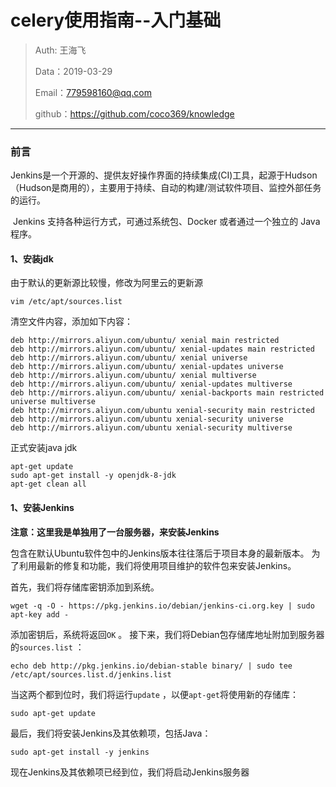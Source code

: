 # celery使用指南--入门基础

> Auth: 王海飞
>
> Data：2019-03-29
>
> Email：779598160@qq.com
>
> github：https://github.com/coco369/knowledge

------

### 前言

​	Jenkins是一个开源的、提供友好操作界面的持续集成(CI)工具，起源于Hudson（Hudson是商用的），主要用于持续、自动的构建/测试软件项目、监控外部任务的运行。

​	Jenkins 支持各种运行方式，可通过系统包、Docker 或者通过一个独立的 Java 程序。

#### 1、安装jdk

由于默认的更新源比较慢，修改为阿里云的更新源

```
vim /etc/apt/sources.list
```

清空文件内容，添加如下内容：

```
deb http://mirrors.aliyun.com/ubuntu/ xenial main restricted
deb http://mirrors.aliyun.com/ubuntu/ xenial-updates main restricted
deb http://mirrors.aliyun.com/ubuntu/ xenial universe
deb http://mirrors.aliyun.com/ubuntu/ xenial-updates universe
deb http://mirrors.aliyun.com/ubuntu/ xenial multiverse
deb http://mirrors.aliyun.com/ubuntu/ xenial-updates multiverse
deb http://mirrors.aliyun.com/ubuntu/ xenial-backports main restricted universe multiverse
deb http://mirrors.aliyun.com/ubuntu xenial-security main restricted
deb http://mirrors.aliyun.com/ubuntu xenial-security universe
deb http://mirrors.aliyun.com/ubuntu xenial-security multiverse
```

正式安装java jdk

```
apt-get update
sudo apt-get install -y openjdk-8-jdk
apt-get clean all
```

#### 1、安装Jenkins

**注意：这里我是单独用了一台服务器，来安装Jenkins**

 

包含在默认Ubuntu软件包中的Jenkins版本往往落后于项目本身的最新版本。 为了利用最新的修复和功能，我们将使用项目维护的软件包来安装Jenkins。

首先，我们将存储库密钥添加到系统。

```
wget -q -O - https://pkg.jenkins.io/debian/jenkins-ci.org.key | sudo apt-key add -
```

添加密钥后，系统将返回`OK` 。 接下来，我们将Debian包存储库地址附加到服务器的`sources.list` ：

```
echo deb http://pkg.jenkins.io/debian-stable binary/ | sudo tee /etc/apt/sources.list.d/jenkins.list
```

当这两个都到位时，我们将运行`update` ，以便`apt-get`将使用新的存储库：

```
sudo apt-get update
```

最后，我们将安装Jenkins及其依赖项，包括Java：

```
sudo apt-get install -y jenkins
```

 现在Jenkins及其依赖项已经到位，我们将启动Jenkins服务器